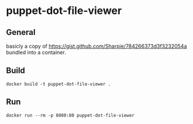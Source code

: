 # puppet-dot-file-viewer

## General

basicly a copy of <https://gist.github.com/Sharpie/784266373d3f3232054a> bundled into a container.

## Build

```shell
docker build -t puppet-dot-file-viewer .
```

## Run

```shell
docker run --rm -p 8080:80 puppet-dot-file-viewer
```
